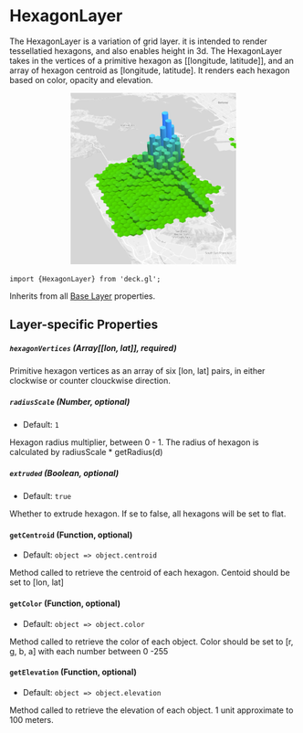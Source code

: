 # HexagonLayer

The HexagonLayer is a variation of grid layer. it is intended to render tessellatied hexagons,
and also enables height in 3d. The HexagonLayer takes in the vertices of a primitive
hexagon as [[longitude, latitude]], and an array of hexagon centroid as [longitude, latitude].
It renders each hexagon based on color, opacity and elevation.

<div align="center">
  <img height="300" src="/demo/src/static/images/hexagon-layer.png" />
</div>

    import {HexagonLayer} from 'deck.gl';

Inherits from all [Base Layer](/docs/layers/base-layer.md) properties.

## Layer-specific Properties

##### `hexagonVertices` (Array[[lon, lat]], required)

Primitive hexagon vertices as an array of six [lon, lat] pairs,
in either clockwise or counter clouckwise direction.

##### `radiusScale` (Number, optional)

- Default: `1`

Hexagon radius multiplier, between 0 - 1. The radius of hexagon is calculated by 
radiusScale * getRadius(d)

##### `extruded` (Boolean, optional)

- Default: `true`

Whether to extrude hexagon. If se to false, all hexagons will be set to flat.

#### `getCentroid` (Function, optional)

- Default: `object => object.centroid`

Method called to retrieve the centroid of each hexagon. Centoid should be set to [lon, lat]

#### `getColor` (Function, optional)

- Default: `object => object.color`

Method called to retrieve the color of each object. Color should be set to [r, g, b, a]
with each number between 0 -255

#### `getElevation` (Function, optional)

- Default: `object => object.elevation`

Method called to retrieve the elevation of each object. 1 unit approximate to 100 meters.
